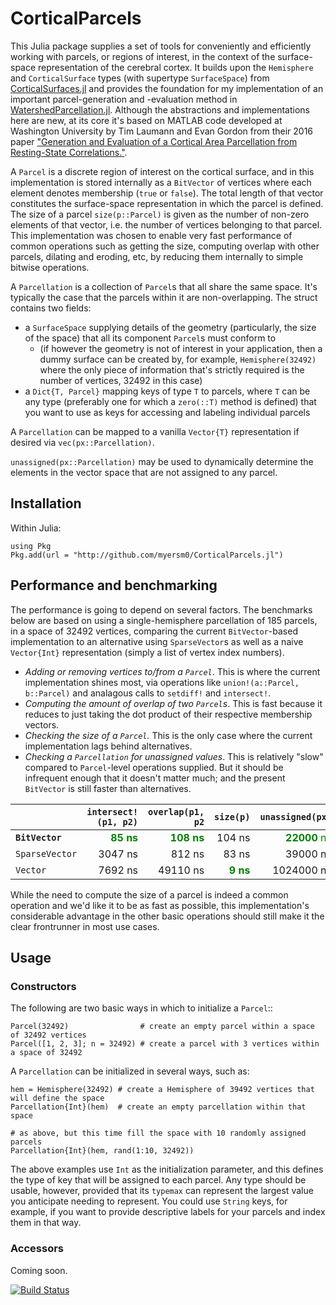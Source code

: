 # CorticalParcels
This Julia package supplies a set of tools for conveniently and efficiently working with parcels, or regions of interest, in the context of the surface-space representation of the cerebral cortex. It builds upon the `Hemisphere` and `CorticalSurface` types (with supertype `SurfaceSpace`) from [CorticalSurfaces.jl](https://github.com/myersm0/CorticalSurfaces.jl) and provides the foundation for my implementation of an important parcel-generation and -evaluation method in [WatershedParcellation.jl](https://github.com/myersm0/WatershedParcellation.jl). Although the abstractions and implementations here are new, at its core it's based on MATLAB code developed at Washington University by Tim Laumann and Evan Gordon from their 2016 paper ["Generation and Evaluation of a Cortical Area Parcellation from Resting-State Correlations."](https://pubmed.ncbi.nlm.nih.gov/25316338/).

A `Parcel` is a discrete region of interest on the cortical surface, and in this implementation is stored internally as a `BitVector` of vertices where each element denotes membership (`true` or `false`). The total length of that vector constitutes the surface-space representation in which the parcel is defined. The size of a parcel `size(p::Parcel)` is given as the number of non-zero elements of that vector, i.e. the number of vertices belonging to that parcel. This implementation was chosen to enable very fast performance of common operations such as getting the size, computing overlap with other parcels, dilating and eroding, etc, by reducing them internally to simple bitwise operations.

A `Parcellation` is a collection of `Parcel`s that all share the same space. It's typically the case that the parcels within it are non-overlapping. The struct contains two fields:
- a `SurfaceSpace` supplying details of the geometry (particularly, the size of the space) that all its component `Parcel`s must conform to
  - (if however the geometry is not of interest in your application, then a dummy surface can be created by, for example, `Hemisphere(32492)` where the only piece of information that's strictly required is the number of vertices, 32492 in this case)
- a `Dict{T, Parcel}` mapping keys of type `T` to parcels, where `T` can be any type (preferably one for which a `zero(::T)` method is defined) that you want to use as keys for accessing and labeling individual parcels

A `Parcellation` can be mapped to a vanilla `Vector{T}` representation if desired via `vec(px::Parcellation)`.

`unassigned(px::Parcellation)` may be used to dynamically determine the elements in the vector space that are not assigned to any parcel.

## Installation
Within Julia:
```
using Pkg
Pkg.add(url = "http://github.com/myersm0/CorticalParcels.jl")
```

## Performance and benchmarking
The performance is going to depend on several factors. The benchmarks below are based on using a single-hemisphere parcellation of 185 parcels, in a space of 32492 vertices, comparing the current `BitVector`-based implementation to an alternative using `SparseVector`s as well as a naive `Vector{Int}` representation (simply a list of vertex index numbers).
- *Adding or removing vertices to/from a `Parcel`*. This is where the current implementation shines most, via operations like `union!(a::Parcel, b::Parcel)` and analagous calls to `setdiff!` and `intersect!`.
- *Computing the amount of overlap of two `Parcel`s*. This is fast because it reduces to just taking the dot product of their respective membership vectors.
- *Checking the size of a `Parcel`.* This is the only case where the current implementation lags behind alternatives.
- *Checking a `Parcellation` for unassigned values*. This is relatively "slow" compared to `Parcel`-level operations supplied. But it should be infrequent enough that it doesn't matter much; and the present `BitVector` is still faster than alternatives.

|              |`intersect!(p1, p2)`|`overlap(p1, p2`|`size(p)`|`unassigned(px)`|
|:-------------|-------------------:|-------------------:|-------------------:|-------------------:|
|**`BitVector`**|<font color="green">**85 ns**</font>|<font color="green">**108 ns**</font>|104 ns|<font color="green">**22000** ns</font>|
|`SparseVector`|3047 ns|812 ns|83 ns|39000 ns|
|`Vector`|7692 ns|49110 ns|<font color="green">**9 ns**</font>|1024000 ns|

While the need to compute the size of a parcel is indeed a common operation and we'd like it to be as fast as possible, this implementation's considerable advantage in the other basic operations should still make it the clear frontrunner in most use cases.

## Usage
### Constructors
The following are two basic ways in which to initialize a `Parcel`::
```
Parcel(32492)                # create an empty parcel within a space of 32492 vertices
Parcel([1, 2, 3]; n = 32492) # create a parcel with 3 vertices within a space of 32492
```

A `Parcellation` can be initialized in several ways, such as:
```
hem = Hemisphere(32492) # create a Hemisphere of 39492 vertices that will define the space
Parcellation{Int}(hem)  # create an empty parcellation within that space

# as above, but this time fill the space with 10 randomly assigned parcels
Parcellation{Int}(hem, rand(1:10, 32492))
```

The above examples use `Int` as the initialization parameter, and this defines the type of key that will be assigned to each parcel. Any type should be usable, however, provided that its `typemax` can represent the largest value you anticipate needing to represent. You could use `String` keys, for example, if you want to provide descriptive labels for your parcels and index them in that way.

### Accessors
Coming soon.

[![Build Status](https://github.com/myersm0/CorticalParcels.jl/actions/workflows/CI.yml/badge.svg?branch=main)](https://github.com/myersm0/CorticalParcels.jl/actions/workflows/CI.yml?query=branch%3Amain)
